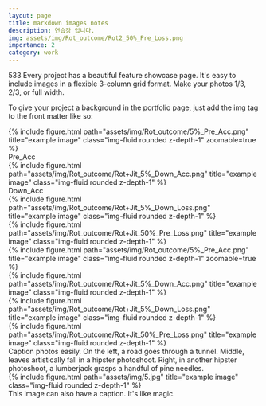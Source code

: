```yaml
---
layout: page
title: markdown images notes
description: 연습장 입니다.
img: assets/img/Rot_outcome/Rot2_50%_Pre_Loss.png
importance: 2
category: work
---
```



533
Every project has a beautiful feature showcase page.
It's easy to include images in a flexible 3-column grid format.
Make your photos 1/3, 2/3, or full width.

To give your project a background in the portfolio page, just add the img tag to the front matter like so:




<div class="row">
    <div class="col-sm mt-2 mt-md-0">
        {% include figure.html path="assets/img/Rot_outcome/5%_Pre_Acc.png" title="example image" class="img-fluid rounded z-depth-1" zoomable=true %}
    </div>
    <div class="caption">
    Pre_Acc
    </div>
    <div class="col-sm mt-2 mt-md-0">
        {% include figure.html path="assets/img/Rot_outcome/Rot+Jit_5%_Down_Acc.png" title="example image" class="img-fluid rounded z-depth-1" %}
    </div>
    <div class="caption">
    Down_Acc
    </div>
</div>
<div class="row">
    <div class="col-sm mt-2 mt-md-0">
        {% include figure.html path="assets/img/Rot_outcome/Rot+Jit_5%_Down_Loss.png" title="example image" class="img-fluid rounded z-depth-1" %}
    </div>
    <div class="col-sm mt-2 mt-md-0">
        {% include figure.html path="assets/img/Rot_outcome/Rot+Jit_50%_Pre_Loss.png" title="example image" class="img-fluid rounded z-depth-1" %}
    </div>
</div>

<div class="col">
    <div class="col-lg mt-4 mt-md-0">
        {% include figure.html path="assets/img/Rot_outcome/5%_Pre_Acc.png" title="example image" class="img-fluid rounded z-depth-1" zoomable=true %}
    </div>
    <div class="col-lg mt-4 mt-md-0">
        {% include figure.html path="assets/img/Rot_outcome/Rot+Jit_5%_Down_Acc.png" title="example image" class="img-fluid rounded z-depth-1" %}
    </div>
    <div class="col-lg mt-4 mt-md-0">
        {% include figure.html path="assets/img/Rot_outcome/Rot+Jit_5%_Down_Loss.png" title="example image" class="img-fluid rounded z-depth-1" %}
    </div>
    <div class="col-lg mt-4 mt-md-0">
        {% include figure.html path="assets/img/Rot_outcome/Rot+Jit_50%_Pre_Loss.png" title="example image" class="img-fluid rounded z-depth-1" %}
    </div>
</div>

<div class="caption">
    Caption photos easily. On the left, a road goes through a tunnel. Middle, leaves artistically fall in a hipster photoshoot. Right, in another hipster photoshoot, a lumberjack grasps a handful of pine needles.
</div>
<div class="row">
    <div class="col-sm mt-3 mt-md-0">
        {% include figure.html path="assets/img/5.jpg" title="example image" class="img-fluid rounded z-depth-1" %}
    </div>
</div>
<div class="caption">
    This image can also have a caption. It's like magic.
</div>
